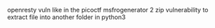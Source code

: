 openresty vuln like in the picoctf msfrogenerator 2
zip vulnerability to extract file into another folder in python3
